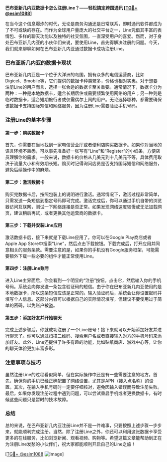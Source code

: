 **巴布亚新几内亚数据卡怎么注册Line？——轻松搞定跨国通讯 [[TG💪+ @esim1088](https://t.me/s/esim1088)]**

在当今这个信息爆炸的时代，无论是商务沟通还是日常联系，即时通讯软件都成为了不可或缺的存在。而作为全球用户量庞大的社交平台之一，Line凭借其丰富的表情包、多样的聊天功能以及独特的社交氛围，一直深受用户的喜爱。然而，对于身处巴布亚新几内亚的小伙伴们来说，要使用Line，首先得解决注册的问题。今天，我们就来聊聊如何在巴布亚新几内亚通过数据卡成功注册Line。

### 巴布亚新几内亚的数据卡现状

巴布亚新几内亚是一个位于大洋洲的岛国，拥有众多的电信运营商，比如Digicel、Bmobile等，它们提供的数据卡种类繁多，价格也相对实惠。对于想要注册Line的用户而言，选择一张合适的数据卡至关重要。通常情况下，数据卡分为两种：一种是本地数据卡，适合长期居住或需要频繁使用网络的用户；另一种则是临时数据卡，适合短期旅行者或仅需偶尔上网的用户。无论选择哪种，都需要确保该数据卡支持国际短信和网络服务，因为注册Line需要验证手机号码。

### 注册Line的基本步骤

#### 第一步：购买数据卡

首先，你需要在当地找到一家电信营业厅或者便利店购买数据卡。如果你对当地的语言环境不熟悉，可以事先准备好一张写有“Line”和“Register”的小纸条，方便店员理解你的需求。一般来说，数据卡的价格从几美元到十几美元不等，具体费用取决于流量大小和有效期长短。购买时记得询问店员是否支持国际短信和网络服务，避免后续操作中的麻烦。

#### 第二步：激活数据卡

购买完数据卡后，按照包装上的说明进行激活。通常情况下，激活过程非常简单，只需发送一条短信到指定号码即可完成。激活完成后，你可以通过手机自带的浏览器访问互联网，测试一下网络连接是否正常。如果发现网络速度较慢或无法加载网页，建议稍后再试，或者更换其他运营商的数据卡。

#### 第三步：下载并安装Line应用

激活数据卡后，接下来就是下载Line应用了。你可以在Google Play商店或者Apple App Store中搜索“Line”，然后点击下载按钮。下载完成后，打开应用并同意相关的服务条款。需要注意的是，如果你的手机没有Google服务框架，可能需要额外下载一些必要的组件才能正常使用Line。

#### 第四步：注册Line账号

进入Line主界面后，你会看到一个明显的“注册”按钮。点击它，然后输入你的手机号码。系统会向你发送一条包含验证码的短信。由于你在巴布亚新几内亚使用的是本地数据卡，所以这条短信应该是正常的。输入验证码后，系统会让你设置密码并填写个人信息。这部分内容可以根据自己的实际情况填写，但建议不要使用过于简单的密码，以免账户被盗。

#### 第五步：添加好友并开始聊天

完成上述步骤后，你就成功注册了一个Line账号！接下来就可以开始添加好友并进行聊天了。你可以通过扫描二维码、搜索用户名或者直接输入对方的手机号码来添加好友。此外，Line还提供了许多有趣的功能，比如贴纸商店、游戏中心等，让你的聊天体验更加丰富多彩。

### 注意事项与技巧

虽然注册Line的过程看似简单，但在实际操作中还是有一些需要注意的地方。首先，确保你的手机已经正确配置了网络设置，尤其是APN（接入点名称）的设置。其次，在输入手机号码时一定要仔细核对，避免因输入错误而导致注册失败。最后，如果你发现注册过程中遇到问题，可以尝试重启手机或者更换数据卡，有时候这些问题只是暂时的技术故障。

### 总结

总的来说，在巴布亚新几内亚注册Line并不是一件难事，只要按照上述步骤一步步来，就能顺利完成注册。当然，除了注册Line之外，你还可以利用这张数据卡享受更多的在线服务，比如浏览新闻、观看视频、购物等。希望这篇文章能帮助到正在为注册Line发愁的小伙伴们，祝大家都能顺利开启自己的Line之旅！

[[TG💪+ @esim1088](https://t.me/s/esim1088) ![Image](https://i.postimg.cc/4NQfJmqS/Snipaste-2025-05-13-00-14-12.png)]